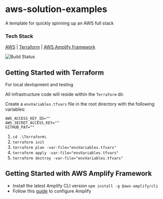# aws-solution-examples
A template for quickly spinning up an AWS full stack

### Tech Stack
[AWS](https://console.aws.amazon.com) | [Terraform](https://www.terraform.io/downloads.html) | [AWS Amplify Framework](https://docs.amplify.aws/cli/start/install)

![Build Status](https://codebuild.us-east-2.amazonaws.com/badges?uuid=eyJlbmNyeXB0ZWREYXRhIjoiZTRiOEpFenJqRDlaN25CZkVNWU8rNjVrYkFXMkJCRktBSFhNT1A2cHlIbEhvOWc4RUEvY2FuR0lUUDd6Zmw3NXh2U3hYOG80ajRSc2FTR0ROWEhXM1hjPSIsIml2UGFyYW1ldGVyU3BlYyI6Iis2OEN6SHJHVW5zb0syMEciLCJtYXRlcmlhbFNldFNlcmlhbCI6MX0%3D&branch=main)


## Getting Started with Terraform
For local devlopment and testing

All infrastructure code will reside within the `Terraform` dir.

Create a `envVariables.tfvars` file in the root directory with the following variables:

    AWS_ACCESS_KEY_ID=""
    AWS_SECRET_ACCESS_KEY=""
    GITHUB_PAT=""

1.	`cd .\Terraform\`
2.  `terraform init`
3.	`terraform plan -var-file="envVariables.tfvars"`
4.	`terraform apply -var-file="envVariables.tfvars"`
5.	`terraform destroy -var-file="envVariables.tfvars"`

## Getting Started with AWS Amplify Framework

* Install the latest Amplify CLI version
    `npm install -g @aws-amplify/cli`
* Follow this [guide](https://docs.amplify.aws/cli/start/install#configure-the-amplify-cli) to configure Amplify